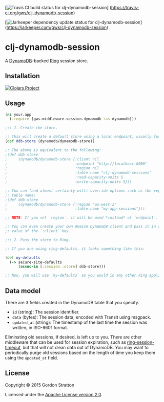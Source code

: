 [![Travis CI build status for clj-dynamodb-session](https://travis-ci.org/gws/clj-dynamodb-session.svg?branch=master)]
(https://travis-ci.org/gws/clj-dynamodb-session)

[![Jarkeeper dependency update status for clj-dynamodb-session](https://jarkeeper.com/gws/clj-dynamodb-session/status.svg)]
(https://jarkeeper.com/gws/clj-dynamodb-session)

# clj-dynamodb-session

A [DynamoDB](http://aws.amazon.com/dynamodb/)-backed
[Ring](https://github.com/ring-clojure) session store.

## Installation

[![Clojars Project](https://clojars.org/gws/clj-dynamodb-session/latest-version.svg)](https://clojars.org/gws/clj-dynamodb-session)

## Usage

```clojure
(ns your.app
  (:require [gws.middleware.session.dynamodb :as dynamodb]))

;;; 1. Create the store.

;; This will create a default store using a local endpoint, usually for testing.
(def ddb-store (dynamodb/dynamodb-store))

;; The above is equivalent to the following:
;(def ddb-store
;     (dynamodb/dynamodb-store {:client nil
;                               :endpoint "http://localhost:8000"
;                               :region nil
;                               :table-name "clj-dynamodb-sessions"
;                               :read-capacity-units 5
;                               :write-capacity-units 5}))

;; You can (and almost certainly will) override options such as the region and
;; table name:
;(def ddb-store
;     (dynamodb/dynamodb-store {:region "us-west-2"
;                               :table-name "my-app-sessions"}))

;; NOTE: If you set `region`, it will be used *instead* of `endpoint`.

;; You can even create your own Amazon DynamoDB client and pass it in as the
;; value of the `:client` key.

;;; 2. Pass the store to Ring.

;; If you are using ring-defaults, it looks something like this:

(def my-defaults
  (-> secure-site-defaults
      (assoc-in [:session :store] ddb-store)))

;; Now, you will use `my-defaults` as you would in any other Ring application.
```

## Data model

There are 3 fields created in the DynamoDB table that you specify.

- `id` (string): The session identifier.
- `data` (bytes): The session data, encoded with Transit using msgpack.
- `updated_at` (string): The timestamp of the last time the session was written,
  in ISO-8601 format.

Eliminating old sessions, if desired, is left up to you. There are other
middleware that can be used for session expiration, such as
[ring-session-timeout](https://github.com/ring-clojure/ring-session-timeout),
but that will not clean data out of DynamoDB. You may want to periodically purge
old sessions based on the length of time you keep them using the `updated_at`
field.

## License

Copyright © 2015 Gordon Stratton

Licensed under the [Apache License version 2.0](https://www.apache.org/licenses/LICENSE-2.0).
